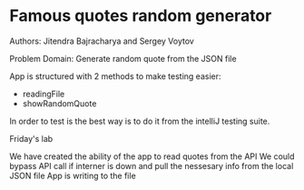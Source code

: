 # Famous quotes random generator

Authors: Jitendra Bajracharya and Sergey Voytov

Problem Domain: Generate random quote from the JSON file

App is structured with 2 methods to make testing easier: 
- readingFile
- showRandomQuote

In order to test is the best way is to do it from the intelliJ testing suite.


Friday's lab

We have created the ability of the app to read quotes from the API
We could bypass API call if interner is down and pull the nessesary info from the local JSON file
App is writing to the file
